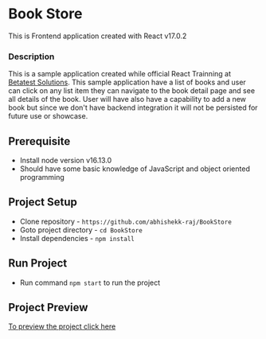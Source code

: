 # Book Store

This is Frontend application created with React v17.0.2


### Description

This is a sample application created while official React Trainning at [Betatest Solutions](https://betatestsolutions.com). This sample application have a list of 
books and user can click on any list item they can navigate to the book detail page and see all details of the book. User will have also have a capability to add 
a new book but since we don't have backend integration it will not be persisted for future use or showcase. 


## Prerequisite

* Install node version v16.13.0
* Should have some basic knowledge of JavaScript and object oriented programming


## Project Setup

* Clone repository - `https://github.com/abhishekk-raj/BookStore`
* Goto project directory - `cd BookStore`
* Install dependencies - `npm install`


## Run Project

* Run command `npm start` to run the project

## Project Preview

[To preview the project click here](https://reverent-nobel-627673.netlify.app)
